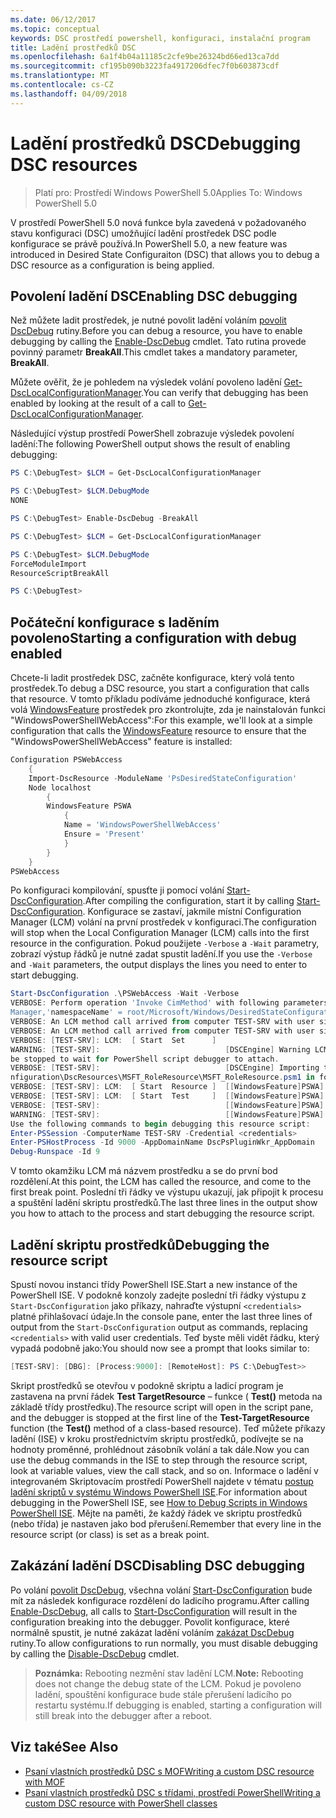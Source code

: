 ```yaml
---
ms.date: 06/12/2017
ms.topic: conceptual
keywords: DSC prostředí powershell, konfiguraci, instalační program
title: Ladění prostředků DSC
ms.openlocfilehash: 6a1f4b04a11185c2cfe9be26324bd66ed13ca7dd
ms.sourcegitcommit: cf195b090b3223fa4917206dfec7f0b603873cdf
ms.translationtype: MT
ms.contentlocale: cs-CZ
ms.lasthandoff: 04/09/2018
---
```

# <a name="debugging-dsc-resources"></a><span data-ttu-id="cd64a-103">Ladění prostředků DSC</span><span class="sxs-lookup"><span data-stu-id="cd64a-103">Debugging DSC resources</span></span>

> <span data-ttu-id="cd64a-104">Platí pro: Prostředí Windows PowerShell 5.0</span><span class="sxs-lookup"><span data-stu-id="cd64a-104">Applies To: Windows PowerShell 5.0</span></span>

<span data-ttu-id="cd64a-105">V prostředí PowerShell 5.0 nová funkce byla zavedená v požadovaného stavu konfiguraci (DSC) umožňující ladění prostředek DSC podle konfigurace se právě používá.</span><span class="sxs-lookup"><span data-stu-id="cd64a-105">In PowerShell 5.0, a new feature was introduced in Desired State Configuraiton (DSC) that allows you to debug a DSC resource as a configuration is being applied.</span></span>

## <a name="enabling-dsc-debugging"></a><span data-ttu-id="cd64a-106">Povolení ladění DSC</span><span class="sxs-lookup"><span data-stu-id="cd64a-106">Enabling DSC debugging</span></span>
<span data-ttu-id="cd64a-107">Než můžete ladit prostředek, je nutné povolit ladění voláním [povolit DscDebug](https://technet.microsoft.com/library/mt517870.aspx) rutiny.</span><span class="sxs-lookup"><span data-stu-id="cd64a-107">Before you can debug a resource, you have to enable debugging by calling the [Enable-DscDebug](https://technet.microsoft.com/library/mt517870.aspx) cmdlet.</span></span>
<span data-ttu-id="cd64a-108">Tato rutina provede povinný parametr **BreakAll**.</span><span class="sxs-lookup"><span data-stu-id="cd64a-108">This cmdlet takes a mandatory parameter, **BreakAll**.</span></span>

<span data-ttu-id="cd64a-109">Můžete ověřit, že je pohledem na výsledek volání povoleno ladění [Get-DscLocalConfigurationManager](https://technet.microsoft.com/library/dn407378.aspx).</span><span class="sxs-lookup"><span data-stu-id="cd64a-109">You can verify that debugging has been enabled by looking at the result of a call to [Get-DscLocalConfigurationManager](https://technet.microsoft.com/library/dn407378.aspx).</span></span>

<span data-ttu-id="cd64a-110">Následující výstup prostředí PowerShell zobrazuje výsledek povolení ladění:</span><span class="sxs-lookup"><span data-stu-id="cd64a-110">The following PowerShell output shows the result of enabling debugging:</span></span>


```powershell
PS C:\DebugTest> $LCM = Get-DscLocalConfigurationManager

PS C:\DebugTest> $LCM.DebugMode
NONE

PS C:\DebugTest> Enable-DscDebug -BreakAll

PS C:\DebugTest> $LCM = Get-DscLocalConfigurationManager

PS C:\DebugTest> $LCM.DebugMode
ForceModuleImport
ResourceScriptBreakAll

PS C:\DebugTest>
```


## <a name="starting-a-configuration-with-debug-enabled"></a><span data-ttu-id="cd64a-111">Počáteční konfigurace s laděním povoleno</span><span class="sxs-lookup"><span data-stu-id="cd64a-111">Starting a configuration with debug enabled</span></span>
<span data-ttu-id="cd64a-112">Chcete-li ladit prostředek DSC, začněte konfigurace, který volá tento prostředek.</span><span class="sxs-lookup"><span data-stu-id="cd64a-112">To debug a DSC resource, you start a configuration that calls that resource.</span></span>
<span data-ttu-id="cd64a-113">V tomto příkladu podíváme jednoduché konfigurace, která volá [WindowsFeature](windowsfeatureResource.md) prostředek pro zkontrolujte, zda je nainstalován funkci "WindowsPowerShellWebAccess":</span><span class="sxs-lookup"><span data-stu-id="cd64a-113">For this example, we'll look at a simple configuration that calls the [WindowsFeature](windowsfeatureResource.md) resource to ensure that the "WindowsPowerShellWebAccess" feature is installed:</span></span>

```powershell
Configuration PSWebAccess
    {
    Import-DscResource -ModuleName 'PsDesiredStateConfiguration'
    Node localhost
        {
        WindowsFeature PSWA
            {
            Name = 'WindowsPowerShellWebAccess'
            Ensure = 'Present'
            }
        }
    }
PSWebAccess
```
<span data-ttu-id="cd64a-114">Po konfiguraci kompilování, spusťte ji pomocí volání [Start-DscConfiguration](https://technet.microsoft.com/library/dn521623.aspx).</span><span class="sxs-lookup"><span data-stu-id="cd64a-114">After compiling the configuration, start it by calling [Start-DscConfiguration](https://technet.microsoft.com/library/dn521623.aspx).</span></span>
<span data-ttu-id="cd64a-115">Konfigurace se zastaví, jakmile místní Configuration Manager (LCM) volání na první prostředek v konfiguraci.</span><span class="sxs-lookup"><span data-stu-id="cd64a-115">The configuration will stop when the Local Configuration Manager (LCM) calls into the first resource in the configuration.</span></span>
<span data-ttu-id="cd64a-116">Pokud použijete `-Verbose` a `-Wait` parametry, zobrazí výstup řádků je nutné zadat spustit ladění.</span><span class="sxs-lookup"><span data-stu-id="cd64a-116">If you use the `-Verbose` and `-Wait` parameters, the output displays the lines you need to enter to start debugging.</span></span>

```powershell
Start-DscConfiguration .\PSWebAccess -Wait -Verbose
VERBOSE: Perform operation 'Invoke CimMethod' with following parameters, ''methodName' = SendConfigurationApply,'className' = MSFT_DSCLocalConfiguration
Manager,'namespaceName' = root/Microsoft/Windows/DesiredStateConfiguration'.
VERBOSE: An LCM method call arrived from computer TEST-SRV with user sid S-1-5-21-2127521184-1604012920-1887927527-108583.
VERBOSE: An LCM method call arrived from computer TEST-SRV with user sid S-1-5-21-2127521184-1604012920-1887927527-108583.
VERBOSE: [TEST-SRV]: LCM:  [ Start  Set      ]
WARNING: [TEST-SRV]:                            [DSCEngine] Warning LCM is in Debug 'ResourceScriptBreakAll' mode.  Resource script processing will
be stopped to wait for PowerShell script debugger to attach.
VERBOSE: [TEST-SRV]:                            [DSCEngine] Importing the module C:\WINDOWS\system32\WindowsPowerShell\v1.0\Modules\PSDesiredStateCo
nfiguration\DscResources\MSFT_RoleResource\MSFT_RoleResource.psm1 in force mode.
VERBOSE: [TEST-SRV]: LCM:  [ Start  Resource ]  [[WindowsFeature]PSWA]
VERBOSE: [TEST-SRV]: LCM:  [ Start  Test     ]  [[WindowsFeature]PSWA]
VERBOSE: [TEST-SRV]:                            [[WindowsFeature]PSWA] Importing the module MSFT_RoleResource in force mode.
WARNING: [TEST-SRV]:                            [[WindowsFeature]PSWA] Resource is waiting for PowerShell script debugger to attach.
Use the following commands to begin debugging this resource script:
Enter-PSSession -ComputerName TEST-SRV -Credential <credentials>
Enter-PSHostProcess -Id 9000 -AppDomainName DscPsPluginWkr_AppDomain
Debug-Runspace -Id 9
```
<span data-ttu-id="cd64a-117">V tomto okamžiku LCM má názvem prostředku a se do první bod rozdělení.</span><span class="sxs-lookup"><span data-stu-id="cd64a-117">At this point, the LCM has called the resource, and come to the first break point.</span></span>
<span data-ttu-id="cd64a-118">Poslední tři řádky ve výstupu ukazují, jak připojit k procesu a spuštění ladění skriptu prostředků.</span><span class="sxs-lookup"><span data-stu-id="cd64a-118">The last three lines in the output show you how to attach to the process and start debugging the resource script.</span></span>

## <a name="debugging-the-resource-script"></a><span data-ttu-id="cd64a-119">Ladění skriptu prostředků</span><span class="sxs-lookup"><span data-stu-id="cd64a-119">Debugging the resource script</span></span>

<span data-ttu-id="cd64a-120">Spustí novou instanci třídy PowerShell ISE.</span><span class="sxs-lookup"><span data-stu-id="cd64a-120">Start a new instance of the PowerShell ISE.</span></span>
<span data-ttu-id="cd64a-121">V podokně konzoly zadejte poslední tři řádky výstupu z `Start-DscConfiguration` jako příkazy, nahraďte výstupní `<credentials>` platné přihlašovací údaje.</span><span class="sxs-lookup"><span data-stu-id="cd64a-121">In the console pane, enter the last three lines of output from the `Start-DscConfiguration` output as commands, replacing `<credentials>` with valid user credentials.</span></span>
<span data-ttu-id="cd64a-122">Teď byste měli vidět řádku, který vypadá podobně jako:</span><span class="sxs-lookup"><span data-stu-id="cd64a-122">You should now see a prompt that looks similar to:</span></span>

```powershell
[TEST-SRV]: [DBG]: [Process:9000]: [RemoteHost]: PS C:\DebugTest>>
```

<span data-ttu-id="cd64a-123">Skript prostředků se otevřou v podokně skriptu a ladicí program je zastavena na první řádek **Test TargetResource** – funkce ( **Test()** metoda na základě třídy prostředku).</span><span class="sxs-lookup"><span data-stu-id="cd64a-123">The resource script will open in the script pane, and the debugger is stopped at the first line of the **Test-TargetResource** function (the **Test()** method of a class-based resource).</span></span>
<span data-ttu-id="cd64a-124">Teď můžete příkazy ladění (ISE) v kroku prostřednictvím skriptu prostředků, podívejte se na hodnoty proměnné, prohlédnout zásobník volání a tak dále.</span><span class="sxs-lookup"><span data-stu-id="cd64a-124">Now you can use the debug commands in the ISE to step through the resource script, look at variable values, view the call stack, and so on.</span></span>
<span data-ttu-id="cd64a-125">Informace o ladění v integrovaném Skriptovacím prostředí PowerShell najdete v tématu [postup ladění skriptů v systému Windows PowerShell ISE](https://technet.microsoft.com/en-us/library/dd819480.aspx).</span><span class="sxs-lookup"><span data-stu-id="cd64a-125">For information about debugging in the PowerShell ISE, see [How to Debug Scripts in Windows PowerShell ISE](https://technet.microsoft.com/en-us/library/dd819480.aspx).</span></span>
<span data-ttu-id="cd64a-126">Mějte na paměti, že každý řádek ve skriptu prostředků (nebo třída) je nastaven jako bod přerušení.</span><span class="sxs-lookup"><span data-stu-id="cd64a-126">Remember that every line in the resource script (or class) is set as a break point.</span></span>

## <a name="disabling-dsc-debugging"></a><span data-ttu-id="cd64a-127">Zakázání ladění DSC</span><span class="sxs-lookup"><span data-stu-id="cd64a-127">Disabling DSC debugging</span></span>

<span data-ttu-id="cd64a-128">Po volání [povolit DscDebug](https://technet.microsoft.com/library/mt517870.aspx), všechna volání [Start-DscConfiguration](https://technet.microsoft.com/library/dn521623.aspx) bude mít za následek konfigurace rozdělení do ladicího programu.</span><span class="sxs-lookup"><span data-stu-id="cd64a-128">After calling [Enable-DscDebug](https://technet.microsoft.com/library/mt517870.aspx), all calls to [Start-DscConfiguration](https://technet.microsoft.com/library/dn521623.aspx) will result in the configuration breaking into the debugger.</span></span> <span data-ttu-id="cd64a-129">Povolit konfigurace, které normálně spustit, je nutné zakázat ladění voláním [zakázat DscDebug](https://technet.microsoft.com/en-us/library/mt517872.aspx) rutiny.</span><span class="sxs-lookup"><span data-stu-id="cd64a-129">To allow configurations to run normally, you must disable debugging by calling the [Disable-DscDebug](https://technet.microsoft.com/en-us/library/mt517872.aspx) cmdlet.</span></span>

><span data-ttu-id="cd64a-130">**Poznámka:** Rebooting nezmění stav ladění LCM.</span><span class="sxs-lookup"><span data-stu-id="cd64a-130">**Note:** Rebooting does not change the debug state of the LCM.</span></span> <span data-ttu-id="cd64a-131">Pokud je povoleno ladění, spouštění konfigurace bude stále přerušení ladicího po restartu systému.</span><span class="sxs-lookup"><span data-stu-id="cd64a-131">If debugging is enabled, starting a configuration will still break into the debugger after a reboot.</span></span>


## <a name="see-also"></a><span data-ttu-id="cd64a-132">Viz také</span><span class="sxs-lookup"><span data-stu-id="cd64a-132">See Also</span></span>
- [<span data-ttu-id="cd64a-133">Psaní vlastních prostředků DSC s MOF</span><span class="sxs-lookup"><span data-stu-id="cd64a-133">Writing a custom DSC resource with MOF</span></span>](authoringResourceMOF.md)
- [<span data-ttu-id="cd64a-134">Psaní vlastních prostředků DSC s třídami, prostředí PowerShell</span><span class="sxs-lookup"><span data-stu-id="cd64a-134">Writing a custom DSC resource with PowerShell classes</span></span>](authoringResourceClass.md)
